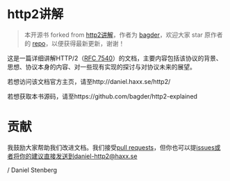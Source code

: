 http2讲解
=======

> 本开源书 forked from [http2讲解](https://github.com/bagder/http2-explained)，作者为 [bagder](https://github.com/bagder)，欢迎大家 star 原作者的 [repo](https://github.com/bagder/http2-explained)，以便获得最新更新，谢谢！

这是一篇详细讲解HTTP/2（[RFC
7540](https://httpwg.github.io/specs/rfc7540.html)）的文档，主要内容包括该协议的背景、思想、协议本身的内容、对一些现有实现的探讨与对协议未来的展望。

若想访问该文档官方主页，请至http://daniel.haxx.se/http2/

若想获取本书源码，请至https://github.com/bagder/http2-explained


贡献
=======
我鼓励大家帮助我们改进文档。我们接受[pull
requests](https://github.com/bagder/http2-explained/pulls)，但你也可以提[issues](https://github.com/bagder/http2-explained/issues)或者将你的建议直接发送到daniel-http2@haxx.se

 / Daniel Stenberg
